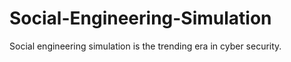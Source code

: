 # Social-Engineering-Simulation
Social engineering simulation is the trending era in cyber security.
